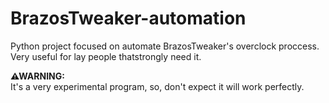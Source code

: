# BrazosTweaker-automation
Python project focused on automate BrazosTweaker's overclock proccess. Very useful for lay people thatstrongly  need it.

<b>⚠WARNING:</b> <br>
It's a very experimental program, so, don't expect it will work perfectly.
